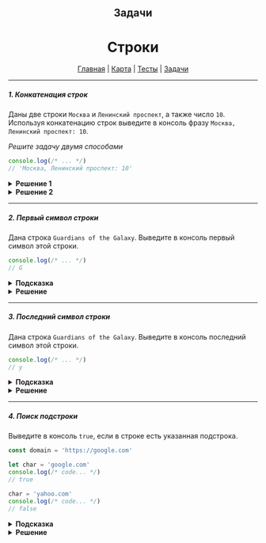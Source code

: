 <div align="center">

## Задачи
# Строки

[Главная](https://github.com/dollaween/junior-roadmap/)
|
[Карта](/roadmap/README.md)
|
[Тесты](/tests/README.md)
|
[Задачи](/tasks/README.md)

</div>

---

##### 1. Конкатенация строк

Даны две строки `Москва` и `Ленинский проспект`, а также число `10`. Используя конкатенацию строк выведите в консоль фразу `Москва, Ленинский проспект: 10`.

*Решите задачу двумя способами*

```js
console.log(/* ... */)
// 'Москва, Ленинский проспект: 10'
```

<details><summary><b>Решение 1</b></summary>
<p>

```js
const city = 'Москва'
const street = 'Ленинский проспект'
const house = 10

console.log(city + ', ' + street + ': ' + house)
```

</p>
</details>


<details><summary><b>Решение 2</b></summary>
<p>

```js
const city = 'Москва'
const street = 'Ленинский проспект'
const house = 10

console.log(`${city}, ${street}: ${house}`)
```

</p>
</details>

---

##### 2. Первый символ строки

Дана строка `Guardians of the Galaxy`. Выведите в консоль первый символ этой строки.

```js
console.log(/* ... */)
// G
```

<details><summary><b>Подсказка</b></summary>
<p>

Для вывода символа из строки используйте метод `charAt()`, либо квадратные скобки `[]`.

</p>
</details>

<details><summary><b>Решение</b></summary>
<p>

```js
const title = 'Guardians of the Galaxy'
console.log(title[0])
console.log(title.charAt(0))
```

</p>
</details>

---

##### 3. Последний символ строки

Дана строка `Guardians of the Galaxy`. Выведите в консоль последний символ этой строки.

```js
console.log(/* ... */)
// y
```

<details><summary><b>Подсказка</b></summary>
<p>

Для вывода последнего символа строки используйте свойство `length` и метод `charAt()` (либо квадратные скобки `[]`).

</p>
</details>

<details><summary><b>Решение</b></summary>
<p>

```js
const str = 'Guardians of the Galaxy'
console.log(str[str.length - 1])
console.log(str.charAt(str.length - 1))
```

</p>
</details>

---

##### 4. Поиск подстроки

Выведите в консоль `true`, если в строке есть указанная подстрока.

```js
const domain = 'https://google.com'

let char = 'google.com'
console.log(/* code... */)
// true

char = 'yahoo.com'
console.log(/* code... */)
// false
```

<details><summary><b>Подсказка</b></summary>
<p>

Для проверки нахождения подстроки в строке, используйте метод `includes()`.

</p>
</details>

<details><summary><b>Решение</b></summary>
<p>

```js
const domain = 'https://google.com'

let char = 'google.com'
console.log(domain.includes(char))

char = 'yahoo.com'
console.log(domain.includes(char))
```

</p>
</details>


